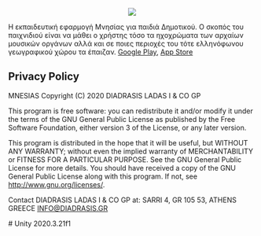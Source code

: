 <p align="center">
  <a href="https://mnesias.gr/" target="_blank" align="center">
    <img src="https://www.diadrasis.gr/wp-content/uploads/2021/01/logo_mnesias_site-1.jpg">
  </a>
  <br/>
  
Η εκπαιδευτική εφαρμογή Μνησίας για παιδιά Δημοτικού. Ο σκοπός του παιχνιδιού είναι να μάθει ο χρήστης τόσο τα ηχοχρώματα των αρχαίων μουσικών οργάνων αλλά και σε ποιες περιοχές του τότε ελληνόφωνου γεωγραφικού χώρου τα έπαιζαν. <a href="https://play.google.com/store/apps/details?id=net.Diadrasis.MnesiasElementarySchool" target="_blank">Google Play</a>, <a href="https://apps.apple.com/mn/app/mnesias-%CF%80%CE%B1%CE%B9%CF%87%CE%BD%CE%B9%CE%B4%CE%B9-%CE%B4%CE%B7%CE%BC%CE%BF%CF%84%CE%B9%CE%BA%CE%BF%CF%85/id1600913282" target="_blank">App Store</a>

  
## Privacy Policy
  
MNESIAS Copyright (C) 2020 DIADRASIS LADAS I & CO GP

This program is free software: you can redistribute it and/or modify it under the terms of the GNU General Public License as published by the Free Software Foundation, either version 3 of the License, or any later version.

This program is distributed in the hope that it will be useful, but WITHOUT ANY WARRANTY; without even the implied warranty of MERCHANTABILITY or FITNESS FOR A PARTICULAR PURPOSE.  See the GNU General Public License for more details.
You should have received a copy of the GNU General Public License along with this program.  If not, see <http://www.gnu.org/licenses/>.

Contact DIADRASIS LADAS I & CO GP at:
SARRI 4, GR 105 53, ATHENS GREECE
INFO@DIADRASIS.GR  
</p>
# Unity 2020.3.21f1
